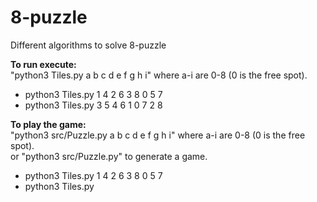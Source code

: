 # 8-puzzle
 Different algorithms to solve 8-puzzle


**To run execute:**\
"python3 Tiles.py a b c d e f g h i" where a-i are 0-8 (0 is the free spot).
* python3 Tiles.py 1 4 2 6 3 8 0 5 7
* python3 Tiles.py 3 5 4 6 1 0 7 2 8

**To play the game:**\
"python3 src/Puzzle.py a b c d e f g h i" where a-i are 0-8 (0 is the free spot).\
or "python3 src/Puzzle.py" to generate a game.
* python3 Tiles.py 1 4 2 6 3 8 0 5 7
* python3 Tiles.py
